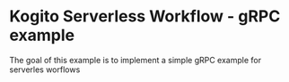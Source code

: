 # Kogito Serverless Workflow - gRPC example

The goal of this example is to implement a simple gRPC example for serverles worflows


